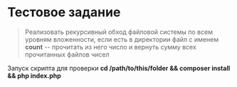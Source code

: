 # Тестовое задание

> Реализовать рекурсивный обход файловой системы по всем уровням вложенности, если есть в директории файл с именем **count** -- прочитать из него число и вернуть сумму всех прочитанных файлов чисел

Запуск скрипта для проверки **cd /path/to/this/folder && composer install && php index.php**